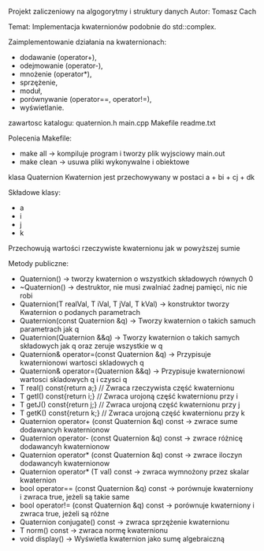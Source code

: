 Projekt zaliczeniowy na algogorytmy i struktury danych
Autor: Tomasz Cach

Temat: Implementacja kwaternionów podobnie do std::complex. 

Zaimplementowanie działania na kwaternionach: 
- dodawanie (operator+),
- odejmowanie (operator-), 
- mnożenie (operator*), 
- sprzężenie, 
- moduł, 
- porównywanie (operator==, operator!=), 
- wyświetlanie.

zawartosc katalogu:
quaternion.h main.cpp Makefile readme.txt

Polecenia Makefile:
- make all -> kompiluje program i tworzy plik wyjsciowy main.out
- make clean -> usuwa pliki wykonywalne i obiektowe

klasa Quaternion
Kwaternion jest przechowywany w postaci a + bi + cj + dk

Składowe klasy:
- a
- i
- j
- k

Przechowują wartości rzeczywiste kwaternionu jak w powyższej sumie

Metody publiczne:
- Quaternion() -> tworzy kwaternion o wszystkich składowych równych 0
- ~Quaternion() -> destruktor, nie musi zwalniać żadnej pamięci, nic nie robi
- Quaternion(T realVal, T iVal, T jVal, T kVal) -> konstruktor tworzy Kwaternion o podanych parametrach
- Quaternion(const Quaternion &q) -> Tworzy kwaternion o takich samuch parametrach jak q
- Quaternion(Quaternion &&q) -> Tworzy kwaternion o takich samych składowych jak q oraz zeruje wszystkie w q
- Quaternion& operator=(const Quaternion &q) -> Przypisuje kwaternionowi wartosci skladowych q
- Quaternion& operator=(Quaternion &&q) -> Przypisuje kwaternionowi wartosci skladowych q i czysci q
- T real() const{return a;} // Zwraca rzeczywista część kwaternionu
- T getI() const{return i;} // Zwraca urojoną część kwaternionu przy i
- T getJ() const{return j;} // Zwraca urojoną część kwaternionu przy j
- T getK() const{return k;} // Zwraca urojoną część kwaternionu przy k
- Quaternion operator+ (const Quaternion &q) const -> zwrace sume dodawancyh kwaternionow
- Quaternion operator- (const Quaternion &q) const -> zwrace różnicę dodawancyh kwaternionow
- Quaternion operator* (const Quaternion &q) const -> zwrace iloczyn dodawancyh kwaternionow
- Quaternion operator* (T val) const -> zwraca wymnożony przez skalar kwaternion
- bool operator== (const Quaternion &q) const -> porównuje kwaterniony i zwraca true, jeżeli są takie same
- bool operator!= (const Quaternion &q) const -> porównuje kwaterniony i zwraca true, jeżeli są różne
- Quaternion conjugate() const -> zwraca sprzężenie kwaternionu
- T norm() const -> zwraca normę kwaternionu
- void display() -> Wyświetla kwaternion jako sumę algebraiczną